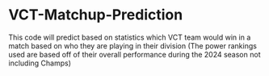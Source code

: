 # VCT-Matchup-Prediction
This code will predict based on statistics which VCT team would win in a match based on who they are playing in their division
(The power rankings used are based off of their overall performance during the 2024 season not including Champs)
